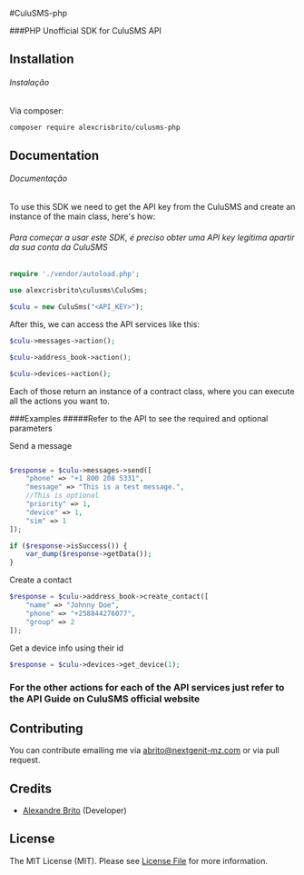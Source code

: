 #CuluSMS-php

###PHP Unofficial SDK for CuluSMS API

## Installation
###### Instalação

Via composer:

```bash
composer require alexcrisbrito/culusms-php
```

## Documentation
###### Documentação

To use this SDK we need to get the API key from the
CuluSMS and create an instance of the main class, here's how:

###### Para começar a usar este SDK, é preciso obter uma API key legítima apartir da sua conta da CuluSMS

```php
require './vendor/autoload.php';

use alexcrisbrito\culusms\CuluSms;

$culu = new CuluSms("<API_KEY>");
```

After this, we can access the API services like this:

```php
$culu->messages->action();

$culu->address_book->action();

$culu->devices->action();
```

Each of those return an instance of a contract class, where you can execute
all the actions you want to.

###Examples
#####Refer to the API to see the required and optional parameters

Send a message

```php

$response = $culu->messages->send([
    "phone" => "+1 800 208 5331",
    "message" => "This is a test message.",
    //This is optional
    "priority" => 1,
    "device" => 1,
    "sim" => 1
]);

if ($response->isSuccess()) {
    var_dump($response->getData());
}

```

Create a contact

```php
$response = $culu->address_book->create_contact([
    "name" => "Johnny Doe",
    "phone" => "+258844276077",
    "group" => 2
]);
```


Get a device info using their id
```php
$response = $culu->devices->get_device(1);
```

### For the other actions for each of the API services just refer to the API Guide on CuluSMS official website
## Contributing

You can contribute emailing me via abrito@nextgenit-mz.com or via pull request.

## Credits

- [Alexandre Brito](https://github.com/alexcrisbrito) (Developer)

## License

The MIT License (MIT). Please see [License File](https://github.com/alexcrisbrito/culusms-php/blob/master/LICENSE) for more information.